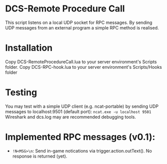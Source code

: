 # DCS-Remote Procedure Call
This script listens on a local UDP socket for RPC messages. By sending UDP messages from an external program a simple RPC method is realised.    

# Installation
Copy DCS-RemoteProcedureCall.lua to your server environment's Scripts folder.
Copy DCS-RPC-hook.lua to your server environment's Scripts/Hooks folder

# Testing
You may test with a simple UDP client (e.g. ncat-portable) by sending UDP messages to localhost:9501 (default port):
`ncat.exe -u localhost 9501`
Wireshark and dcs.log may are recommended debugging tools.

# Implemented RPC messages (v0.1):
* `!N<MSG>\n`: Send in-game notications via trigger.action.outText(). No response is returned (yet).